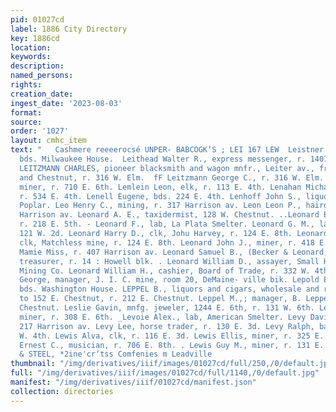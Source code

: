 ```yaml
---
pid: 01027cd
label: 1886 City Directory
key: 1886cd
location: 
keywords: 
description: 
named_persons: 
rights: 
creation_date: 
ingest_date: '2023-08-03'
format: 
source: 
order: '1027'
layout: cmhc_item
text: "   Cashmere reeeerocsé UNPER- BABCOGK’S ; LEI 167 LEW  Leistner Robert, lab,
  bds. Milwaukee House.  Leithead Walter R., express messenger, r. 1407 N. Poplar.
  LEITZMANN CHARLES, pioneer blacksmith and wagon mnfr., Leiter av., fronting Kim
  and Chestnut, r. 316 W. Elm.  fF Leitzmann George C., r. 316 W. Elm. Leize Louis,
  miner, r. 710 E. 6th. Lemlein Leon, elk, r. 113 E. 4th. Lenahan Michael, miner,
  r. 534 E. 4th. Lenell Eugene, bds. 224 E. 4th. Lenhoff John S., liquors, 1301 N.
  Poplar. Leo Henry C., mining, r. 317 Harrison av. Leon Leon P., hairdresser, 501
  Harrison av. Leonard A. E., taxidermist, 128 W. Chestnut. ..Leonard Belle Miss,
  r. 218 E. 5th. - Leonard F., lab, La Plata Smelter. Leonard G. M., lab, r. rear
  121 W. 2d. Leonard Harry D., clk, Johu Harvey, r. 124 E. 8th. Leonard Harvey D.,
  clk, Matchless mine, r. 124 E. 8th. Leonard John J., miner, r. 418 E. 5th. _Leonard
  Mamie Miss, r. 407 Harrison av. Leonard Samuel B., (Becker & Leonard,) and city
  treasurer, r. 14 : Howell blk. . Leonard William D., assayer, Small Hopes Cons.
  Mining Co. Leonard William H., cashier, Board of Trade, r. 332 W. 4th. Leonhardy
  George, manager, J. I. C. mine, room 20, DeMaine- ville bik. Lepold Edward, miner,
  bds. Washington House. LEPPEL B., liquors and cigars, wholesale and retail, 146
  to 152 E. Chestnut, r. 212 E. Chestnut. Leppel M.,; manager, B. Leppel, r. 212 E.
  Chestnut. Leslie Gavin, mnfg. jeweler, 1244 E. 6th, r. 131 W. 6th. Lester George,
  miner, r. 308 E. 6th. _Levoie Alex., lab, American Smelter. Levy David, clk, r.
  217 Harrison av. Levy Lee, horse trader, r. 130 E. 3d. Levy Ralph, barber, r. 126
  W. 4th. Lewis Alva, clk, r. 116 E. 3d. Lewis Ellis, miner, r. 325 E. 6th. § Lewis
  Ernest C., musician, r. 706 E. 8th. . Lewis Guy M., miner, r. 131 E. Chestnut.  BUCK
  & STEEL, *2ine'cr‘tss Comfenies m Leadville                                                                                           "
thumbnail: "/img/derivatives/iiif/images/01027cd/full/250,/0/default.jpg"
full: "/img/derivatives/iiif/images/01027cd/full/1140,/0/default.jpg"
manifest: "/img/derivatives/iiif/01027cd/manifest.json"
collection: directories
---
```

